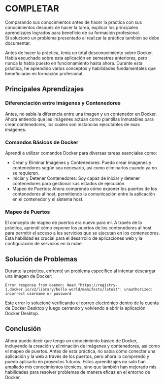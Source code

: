 # COMPLETAR  
Comparando sus conocimientos antes de hacer la práctica con sus conocimientos después de hacer la tarea, explicar los principales aprendizajes logrados para beneficio de su formación profesional.  
Si solucionó un problema presentado al realizar la práctica también se debe documentar.


Antes de hacer la práctica, tenía un total desconocimiento sobre Docker. Había escuchado sobre esta aplicación en semestres anteriores, pero nunca la había puesto en funcionamiento hasta ahora. Durante esta práctica, he aprendido varios conceptos y habilidades fundamentales que beneficiarán mi formación profesional.

## Principales Aprendizajes
### Diferenciación entre Imágenes y Contenedores
Antes, no sabía la diferencia entre una imagen y un contenedor en Docker. Ahora entiendo que las imágenes actúan como plantillas inmutables para crear contenedores, los cuales son instancias ejecutables de esas imágenes.

### Comandos Básicos de Docker
Aprendí a utilizar comandos Docker para diversas tareas esenciales como:

- Crear y Eliminar Imágenes y Contenedores: Puedo crear imágenes y contenedores según sea necesario, así como eliminarlos cuando ya no se requieren.
- Iniciar y Detener Contenedores: Soy capaz de iniciar y detener contenedores para gestionar sus estados de ejecución.
- Mapeo de Puertos: Ahora comprendo cómo exponer los puertos de los contenedores al host, permitiendo la comunicación entre la aplicación en el contenedor y el sistema host.

### Mapeo de Puertos
El concepto de mapeo de puertos era nuevo para mí. A través de la práctica, aprendí cómo exponer los puertos de los contenedores al host para permitir el acceso a los servicios que se ejecutan en los contenedores. Esta habilidad es crucial para el desarrollo de aplicaciones web y la configuración de servicios en la nube.


## Solución de Problemas
Durante la práctica, enfrenté un problema específico al intentar descargar una imagen de Docker:

```
Error response from daemon: Head "https://registry-1.docker.io/v2/library/hello-world/manifests/latest": unauthorized: incorrect username or password
```

Este error lo solucioné verificando el correo electrónico dentro de la cuenta de Docker Desktop y luego cerrando y volviendo a abrir la aplicación Docker Desktop.

## Conclusión
Ahora puedo decir que tengo un conocimiento básico de Docker, incluyendo la creación y eliminación de imágenes y contenedores, así como el mapeo de puertos. Antes de esta práctica, no sabía cómo conectar una aplicación y la web a través de los puertos, pero ahora lo comprendo y puedo aplicarlo en proyectos futuros. Estos aprendizajes no solo han ampliado mis conocimientos técnicos, sino que también han mejorado mis habilidades para resolver problemas de manera eficaz en el entorno de Docker.
